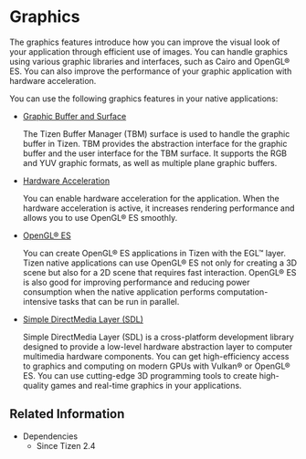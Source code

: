 # Graphics


The graphics features introduce how you can improve the visual look of your application through efficient use of images. You can handle graphics using various graphic libraries and interfaces, such as Cairo and OpenGL&reg; ES. You can also improve the performance of your graphic application with hardware acceleration.

You can use the following graphics features in your native applications:

- [Graphic Buffer and Surface](graphic-buffer.md)

  The Tizen Buffer Manager (TBM) surface is used to handle the graphic buffer in Tizen. TBM provides the abstraction interface for the graphic buffer and the user interface for the TBM surface. It supports the RGB and YUV graphic formats, as well as multiple plane graphic buffers.

- [Hardware Acceleration](hw-acceleration.md)

  You can enable hardware acceleration for the application. When the hardware acceleration is active, it increases rendering performance and allows you to use OpenGL&reg; ES smoothly.

- [OpenGL&reg; ES](opengl.md)

  You can create OpenGL&reg; ES applications in Tizen with the EGL&trade; layer. Tizen native applications can use OpenGL&reg; ES not only for creating a 3D scene but also for a 2D scene that requires fast interaction. OpenGL&reg; ES is also good for improving performance and reducing power consumption when the native application performs computation-intensive tasks that can be run in parallel.

- [Simple DirectMedia Layer (SDL)](sdl.md)

  Simple DirectMedia Layer (SDL) is a cross-platform development library designed to provide a low-level hardware abstraction layer to computer multimedia hardware components. You can get high-efficiency access to graphics and computing on modern GPUs with Vulkan&reg; or OpenGL&reg; ES. You can use cutting-edge 3D programming tools to create high-quality games and real-time graphics in your applications.

## Related Information
- Dependencies
  - Since Tizen 2.4
